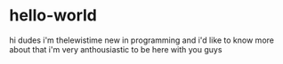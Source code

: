 # hello-world
hi dudes i'm thelewistime new in programming and i'd like to know more about that
i'm very anthousiastic to be here with you guys 
